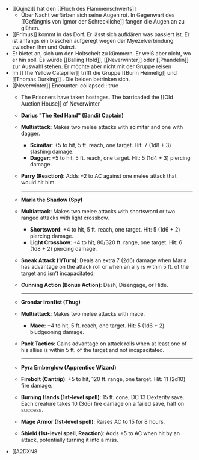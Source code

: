 - \[\[Quinzi\]\] hat den \[\[Fluch des Flammenschwerts\]\]
  - Über Nacht verfärben sich seine Augen rot. In Gegenwart des \[\[Gefängnis von Igmor der Schreckliche\]\] fangen die Augen an zu glühen.
- \[\[Primus\]\] kommt in das Dorf. Er lässt sich aufklären was passiert ist. Er ist anfangs ein bisschen aufgeregt wegen der Myezelverbindung zwischen ihm und Quinzi.
- Er bietet an, sich um den Holtscheit zu kümmern. Er weiß aber nicht, wo er hin soll. Es würde \[\[Balling Hold\]\], \[\[Neverwinter\]\] oder \[\[Phandelin\]\] zur Auswahl stehen. Er möchte aber nicht mit der Gruppe reisen
- Im \[\[The Yellow Catapiller\]\] trifft die Gruppe \[\[Burin Heimelig\]\] und \[\[Thomas Durking\]\] . Die beiden betrinken sich.
- \[\[Neverwinter\]\] Encounter: collapsed:: true 
  - The Prisoners have taken hostages. The barricaded the \[\[Old Auction House\]\] of Neverwinter
  - **Darius "The Red Hand" (Bandit Captain)**
  - **Multiattack**: Makes two melee attacks with scimitar and one with dagger.
    - **Scimitar**: +5 to hit, 5 ft. reach, one target. Hit: 7 (1d8 + 3) slashing damage.
    - **Dagger**: +5 to hit, 5 ft. reach, one target. Hit: 5 (1d4 + 3) piercing damage.
  - **Parry (Reaction)**: Adds +2 to AC against one melee attack that would hit him.

    ---
  - **Marla the Shadow (Spy)**
  - **Multiattack**: Makes two melee attacks with shortsword or two ranged attacks with light crossbow.
    - **Shortsword**: +4 to hit, 5 ft. reach, one target. Hit: 5 (1d6 + 2) piercing damage.
    - **Light Crossbow**: +4 to hit, 80/320 ft. range, one target. Hit: 6 (1d8 + 2) piercing damage.
  - **Sneak Attack (1/Turn)**: Deals an extra 7 (2d6) damage when Marla has advantage on the attack roll or when an ally is within 5 ft. of the target and isn’t incapacitated.
  - **Cunning Action (Bonus Action)**: Dash, Disengage, or Hide.

    ---
  - **Grondar Ironfist (Thug)**
  - **Multiattack**: Makes two melee attacks with mace.
    - **Mace**: +4 to hit, 5 ft. reach, one target. Hit: 5 (1d6 + 2) bludgeoning damage.
  - **Pack Tactics**: Gains advantage on attack rolls when at least one of his allies is within 5 ft. of the target and not incapacitated.

    ---
  - **Pyra Emberglow (Apprentice Wizard)**
  - **Firebolt (Cantrip)**: +5 to hit, 120 ft. range, one target. Hit: 11 (2d10) fire damage.
  - **Burning Hands (1st-level spell)**: 15 ft. cone, DC 13 Dexterity save. Each creature takes 10 (3d6) fire damage on a failed save, half on success.
  - **Mage Armor (1st-level spell)**: Raises AC to 15 for 8 hours.
  - **Shield (1st-level spell, Reaction)**: Adds +5 to AC when hit by an attack, potentially turning it into a miss.
- \[\[A2DXN8
